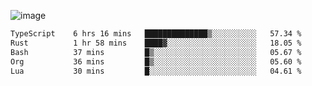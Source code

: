 ![image](https://github-profile-trophy.vercel.app/?username=CMOISDEAD&theme=oldie&row=1&no-frame=true&no-bg=true&margin-w=15&margin-h=15)
<!--START_SECTION:waka-->

```txt
TypeScript    6 hrs 16 mins   ██████████████▒░░░░░░░░░░   57.34 %
Rust          1 hr 58 mins    ████▓░░░░░░░░░░░░░░░░░░░░   18.05 %
Bash          37 mins         █▒░░░░░░░░░░░░░░░░░░░░░░░   05.67 %
Org           36 mins         █▒░░░░░░░░░░░░░░░░░░░░░░░   05.60 %
Lua           30 mins         █░░░░░░░░░░░░░░░░░░░░░░░░   04.61 %
```

<!--END_SECTION:waka--> 
